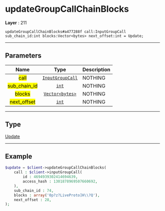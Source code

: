 # updateGroupCallChainBlocks

**Layer** : 211

```tl
updateGroupCallChainBlocks#a477288f call:InputGroupCall sub_chain_id:int blocks:Vector<bytes> next_offset:int = Update;
```

---

## Parameters

| Name | Type | Description |
| :---: | :---: | :--- |
| <mark>call</mark> | [`InputGroupCall`](type/InputGroupCall) | NOTHING |
| <mark>sub_chain_id</mark> | [`int`](type/int) | NOTHING |
| <mark>blocks</mark> | [`Vector<bytes>`](type/bytes) | NOTHING |
| <mark>next_offset</mark> | [`int`](type/int) | NOTHING |

---

## Type

[Update](type/Update)

---

## Example

```php
$update = $client->updateGroupCallChainBlocks(
	call : $client->inputGroupCall(
		id : 4694939302414694639,
		access_hash : 1301878969507660692,
	),
	sub_chain_id : 74,
	blocks : array('0p?z?LiveProto]H\\?Q'),
	next_offset : 28,
);
```